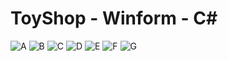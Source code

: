 # ToyShop - Winform - C#
![A](https://lh3.googleusercontent.com/pw/AJFCJaUzL8WT02YNnF45acVbaAziWhi_slNjxKQleXI-WI11DdxBERakXoQ_d2_P87isDoxyEVq-IRJKdnlxCjevLyvwcAq3qOYEA2B62OnC1KRMY-x-UZRYpy6Vqvd7dqKqkopCDT-sQFpJHNZ_w6-APVC_1AA41_RCJjQ3qcbWFSslCudDBGvkaCzPo0ASlkuoP1MIrmn7p8F9MvgTjkzyJZAZF9ewGqXMuet1I7PwJ5EMGDCDXOKXoyU6vFuoPOngcrQEv7USu-FExqRXIJCKOxMBJSNSQNFCf1ZGKnoIM4QeK1ps4ecb9QOYabW1vHp2T1Mwy-W6N8rxL64oRFCfXJIZboUXeGlDmtz6ijeK8O2QfI6TgQcgw8LctuSs7NpIeXTNeLzDWqY8LXge8wcWdl-rCFWNqlxCM_qQtBD0vWnIjtBlgsJFCs1Y2AkUX_jsoKgpz9OlqVDjEzxKiEurG3rwhURk8Lyb_mz_eMijFYo3ftv_WzIj70lBgZ1KblvBlO2cpmHjYU_ojmMbJz7NIfcLNuDggYzaQcFE190JonUDWKAr9csquwuiXQ1R5Nf5fODm7Zxp4qtYMyyys3N0z_JWldoSgS9fAvOWF9-p_p4vJBAmZ5eTE_JsuRgwcWzRRo0EtrFgzeTRUchym_IXkAIOThk3z-HX-zW2SptRoXWf6onanBYg362pB3ZaoTHfZbZLl3pyv3IWfyHfWTQdx5gXUpyGF2197ZEdYHF_7zVgeBbuqOdYe04Ew1jnBuM5v_BQphFOtDfJn8jL45l04UFqtsxm05H5y7PNuMl6SOnGT8mC8msPHNyrv09UEHuoGoUSYUSb9qnvqfdqOl2fCo5hj91gr4e0JdUz3yl4-8YZslSiAGhSEgETc3lbTtpNk922EiE75ZdjRAwzzbcKZe6RSeKhxDSxKDdj91k_Q9MrZy92dkKhThXoWfoU=w752-h857-s-no?authuser=0)
![B](https://lh3.googleusercontent.com/pw/AJFCJaUCxM_eoG9Oz_1cwoFm6qFbjUggDhoy2LOioh9TlmZVnHzINRyax_ItfN4m-HCcXeV7mVQXGB0n4bczVdhUpEfgHkxNYrWUdn92uSxiYfNFO5gitl4WgQ0bDeBMArEhKo84M9zAvKCVcw8yTW2Baqfu6QZu1YRbJjNtfpD9o5krJ5XcYYqC5kGVB357x4mt1jV1azCHxESccL40F5jvP-f-VhiBh-Qr57YKdZHbgn9ho61xMncXWlktvPO_qF7abpUEWTPeQQ_R5uiyFpbXpQaXFTuOKa16j8Xcn4KBfoegalgdm7ARHpx2ZiHrboKKeufBEpxowIDfRpYC6xvL04232omQoxzrBQhFMq64HddZ9nB33uYQc-HH6__4JOd_XXasbghUXCKZrLgKK0-l29fdrll9Cnm-ZgdBV79rNbnBylLU7hi4NbUTXQXWS2NWmXNQOAZJEsgTrU4y4sg0WlpuCknil6y30oDBm6MSoZIpAfD-Yo6_YncSPY79XjgJwEZFhEHceYQn_rWrmdkABxG0qsnzfiEeL51poxPGRgKEUuuCW_x8wLDD4emUfD_sRDKSWJty1L9CQXLU740ewyZnBuWBqI1wLACvuYLAsNTMxkwIgr6nVriWferGAnKHboUQgvJ4gkwMihX3rsazcbGFsFsQYzj7vzys4IDvcl5wAM5jAeR1P2v-fOWrFZC6Pc75eiIEwCUy2mp1IZRiUjUtk6Xkg6lgJqvgRLRrqoEsqSgmScpAyUE4jGW9dUz8Xl6U4YEAEIfBCfq6r7io1nbBDKB42WNkCub1S9hDWnwe8oCNO8QMtCJdcpAADYeQ5l-5O35Ultjh9pTODBLJ-Uxd_DnSALkPJMab-oheN0QWpbaH_zfsfXWO-erUzVcmA5pd01j5ecAPe31469nKtZtl8lHVFVVbTq5CxwSEzuXd1lgRMQ5W3PZVdt5E=w1080-h583-s-no?authuser=0)
![C](https://lh3.googleusercontent.com/pw/AJFCJaUruh3NrpN18gSFH9_0pbWImS1IHO1bLlQ1RDm79k0NUBYl9KlHtFx5Ogd2ohgyIQz9xtjRn42MFW96x_VF2H2Ew4lDwcSecmeFoTvjQt3JKEr-FEWItJDH_vgrzDZXKblXoyYWJl3_W9PuP8Ifl5Dc_mPOnQjKsNMxib6xhHP1z0GgGP4nC_Zc1X2GunWK2k3wlFQIhR_G6Sd_3Y55Q-yYNQAtskM1b3RrDT6Wu8dq8SN6EovAiuzqGd63-N5DxV6OJYuDfVQx-B2EdBrQoeq6kEminLZ411SLwdVnj5EefQQVnaqjXrDzSoIs6gWTiEWEQYmZS1bWyzIouto8vFLqYKIpn2m0khU11ajLjriTzJ1TBUcOAg1kh5dfTs_fMcu8ksiCKKM8G29Pkc4m1_mYfdlrYiEQSnGvc7ezoggYgUSeb21QFeONg-y7RerbS23xQa4Fdp_u2dNEQhSemskvA79a6F2YpXpOwhW0X-2C3wD7mgMbF5NjHXwaNoZoyWBp5ft99JrlzXT5f8Y_qnqxp9_wvXqJheV8TYd5cg_oxmHaNj_H5pY8yjtJk5_jgpd4aPH8gomuM2C5NIPG9h-Ro3cHyGrMUHT_VYUM905UZV9GzGx6D6uP5Mqy1oIFa30xYx3EdJ909jtW5JEH-FamaOBEqYpgiWTsekNQrntWcpQxRSq68B8NZMqCYM9C3MgNvmykmgGlR9PUg5g3vkg3JaSvxrhvCB0Ke-1WkqkbotdMbWyIUV3q88FzAJOpvWLtvKJli3MoBWVrDEl_R02WmhYD_FOPR87wUZBfvTFETl4gJNG3otImKvcqTOJNgj3hStGF4g3YdJFbHpJC27snfKzQ8zsGU85MdBPWPY-bRcAD4vCYYrkIaJ6gTr9x8mjZGSgsR9tdbjvpWkS1xIe3j-5_jzPvOhrQlOdWP-rdAFvekd4QUPLuW4xu=w763-h761-s-no?authuser=0)
![D](https://lh3.googleusercontent.com/pw/AJFCJaWmfQcWdMgA_5hiXbyi4zOD5tu6pX6c02NeHlD0b6RWXIFDbFtgJdsFnGtmzksUq81LvxlqCwpz4HeIInzdVu3QMsbpI117ry_7II4RAylBMyFcOxTbBl3HtPv5xwfF5YbM8UDkKnOa-ZfNafdeUr23ikZoDr-kXIIpll7g678dVvrmUBjjkk-dJeZ5jFl-2ul1w_GbtadYXlRZdiKw24xvHt52bDT1C6u0dbNe0C6kz3kH4BzYqjPX4IWta1uTLKV6zqkWfdhsD0LXhXIrHzz3IxOyI2Qe3gsxvwECEaGTLGWmx18D2HFZ41BmWhEs0yEncU-ws8jASb8n2AErTluxWjoVNElg8rI-kGVL1JWFGOCeOzx6sOh3uL0Nf8hoGBuGT63bjxOavMJR3HYBYmICHzhTT2k4PJUjxr3YchTpve69KVeBCfYwAoF878rg5mZa4jLshtj-nxCmXn1QYGlCx-aLaP9mJy2TIv9Twus2bdUuJZqXO_MQYCld0eGHgKNHKUWUd-YV3DaNUzWcUzfZ4gkghR7aYADyrtIqXO4f2CBOk31g6hnP0flKKe99Wukaqqt4BXyqM5h6ySS-rY0PZXJ6rLvOisUbGy-mTWursNYc_CE0Nxz1mLZR3gyKUrT8McjoLuF232CX51TrDosq5Iwf9geCOhUl58rnmTPLXfILkBe0ZDo-bSoKrcDmWkzjRwMYxgNNY7DK0WIlE9WjDuqc3OrxFv0W_xCqWYqMFG6ZUoplQVpfg7yKtFtnqXzatyZY76031DLVGM-_S0gsikxXtm5ivyU9L1CDPAaYD0OPzQM16PGjc4Xzj1ca9HYJHJREcqLi6psXzfIW5xTJRcUdxEp94Y60JKwMqsH42uGKwXPgw4ihFhCsIbcn5PZv4HFyuMBlbXZ0W9RhvQKd8Ky8Aw2BSpSfwY8g9s6GAHrt9SCZ7s07xXhQ=w1080-h590-s-no?authuser=0)
![E](https://lh3.googleusercontent.com/pw/AJFCJaXFQBJrwpxJ3pYCgf30qxBav_L9Wr4P8s3T4fYFYeN2YdrI0fb0tUlXcAZmG9BbGx0p8YoBo_7XpTSgN1Dxz71TWkre5OZmY9m4r7yAIY8QZsW3XydDrFCO3_BLDaX3EoqUS9NGfiwhxnyWgED6nlv_w-opqeJR222xmtFlwn_foB6pumx-UUgQDTm6o1mCPKJ2hbHLtSOLfuN4qyaaryLvmfrAKlXA9ES_f1v3rhVyK6an5SOGOtdjzFMC9FDllgIZddAu5iuMaHpmJLn93FlJr-0W0qiERY-WryMOrM6EHlaphwuyWmr5yEByappaZwRmlz2QB-bQvwkMQtXkbgFYjuCXvovayDNQYVKsEMMscR1kxSwOiy9AEIKw92BRHviNj723Ckh4zTg6E9jauhJj7wsQAtiCedDC7F7EYcdQB0MvXw65omgigbYm0tKJfxk5jqatTvXu9YV9wZlXw0DBd-Hs5-UnNZesZEm-xn7kN2FTfwaZvNQDDycox8nezzfNHFLWTnjAXMF73KDsQfJ2eUWHnxmJa8GmLhXDp4KxbsoiQtpPY6sMzwtcnSE08aKErk7naSWvqnH5tpZoKzs7PrmULrdS9jjgIctr0h5-ugfBB3uJTHWmf91k_FSruQK-IPviklmTofNrvN2OAM2vVXsqrCTsQ3lRtzpOxk_Od4sfKAtIX7AFcozf7zZ-zmWsKqC0AQX2JQQbVgor_R6z9dVdGCGe9VVu5KDJirL1ddB-C0f7pgEp41onAROY57Lr_tB88y88_ur2mdDmWsukt-gh3uxJlKAAJ2zpzaFsdyweCwi1KOlzSEp5aTJ__D-5nfKY0W3TiUjA6ijYryr6CXkCqZLU1n201OXOhl_Fjg_JnVIcIqfjEYrZ6hRTabeHXpP5ENGyh0WyqvduALFMiFUkdJiCwFF3Lfuc48_1IkPkqJf6hCvo8ZnZ=w1080-h587-s-no?authuser=0)
![F](https://lh3.googleusercontent.com/pw/AJFCJaWonpYXXRJ0Sxvy9I7yE2iWxOs_MJ5jEXxvNnwuKcJogItA-zCftmZOkL7WeNyPhgVHX4sHQlfIBSxByYrXMjGaIFeVWyLiMNjso2m9T5Sf9Dx4s76_3IDx-EJbUAFL4CXtp-JbI2RehtU_iPzbsHFZtk2tQOUY6MXnT2u6VARMu6AEsOaMmXAfFfjhxmcQvzD6CIVCEDjDhigzruTzn6tb2fVschQaJoPm_knuw2vdq2hphx-eAZGPgkz_dxduPD7EowujXfp-hV5iob0DAmj4TLaA5bKOtDpiERvi4Zrc14ems2-LKNf2nGKCqD7E1Ebok7YcH5YpR1ZP8suuqmzlR1VLU9hsna6UCLm7Z2hx0kS2GwWRoXr7_mkoEGNdxkloqoEJpLcyLUx3xz8IOXICpZhiALdrCuK1uC6Fq1zDIiKplG1k-59mejk5NOhT1S97SAzxVY3RGLQmojlIo5bsT6cu43Stam4KrhIVHJ28azjUB9W7v4oRfyFewyW-NkFPP0Ch_delvF2m_028Z804cyIEKgYDxawlQXocOvGdQwM1iCRdsFJb7AAFUCKhXt7VbPZnvlo3o3POq6oUGElw7YCDT5mMBPXF1P0VVaemTHBcWaf6L-s1exTK5wrqh3kLKhKQla14M-SbTviPyJgwT7wxcZV_HRQCTnWirovKLFTPgaRu9JAS0SfnOmY0DGGj-f5Yh0CTDkeXqM5x1WEmSq2-llrL6OgWTvR5KZ5skI9KViGhLxyP4jSCkmAojbcpZFGFl53bT8F2v5vKa6kilE5j3bSyJdMygunQX71B3c0Egh0-34UaRINBRexrIpGtjnlfDPdq95bXxlWLVF5OabinAMKUpWABt3k7cARprUgSuRsv1ReqOEKJItrOT54fY1lwStUwkeFeOv34pyqH-WLJpgR9u85zHt2XKynpVx6SM8DNdOv48H15=w1080-h582-s-no?authuser=0)
![G](https://lh3.googleusercontent.com/pw/AJFCJaU5r3edALeAle3PMSReDzeO7dsembUtFinOEutOFqc81deK2NfMladRgf8wBO_HSi-5f6w41PrTPb84SMYIkptHGfhckzFnwshMPMnau7HHtMlbisNerbMPTmXbxueXbs3U-KmSuIVYxQjZUgBfoc7ju3aDmdXK3kJINUvtyIvpxBqLDGwTl3wHVW6XyJDzbp1PV7X_jWm__9lkk23UNaJ72Zq1qln_G_hsDp0eEX7iWAqphPEhQFBlcZLwGKSWeefJ0SeYH5p1cyXBvqEFxESJ3NgBYXzXNibOoRXVJD6Ps2vWtbrkB36vMmrh6oyB7xXPfkRunJ8axYCrDWbKkNBrxT_fyiLqXhAfNAtwfG1kCo61WoVZHNUbtMecG0o0pRNYKgqChbttCu0yZeO-LD-JFcgVRrO2oKVHAXK-k6P-ce_8gQin_moHGaUnW7oAWwXk5YYCkyUatS_ge_-RXcDlTDTTN9SbeF-wzKobsFaic4L3d-i5MPNoJpP_3fKQKVZB6l1ySnQrmpfeDtinZ4mMMxOMFHC7h0xsoXCjouAON-ASIUXsWRDoJbJ5yiy4Ws8HLn6yCOBDm6-gBUYstESzOWDBvLhC1ZIBfS3gx4Tz4hYcdm5HKGrR-uSEDTk1LEEeUn-LMKOHX5emXaMLHlDWzLLccD_dkpRZHHViylwvlj-TU6yk0NrrDTrlXamcsWGIfn_1RejAgESC8NaeNkWth8QW10gOV1_2OsHPo4Kup8GPFvxryB7REN20-CRutJhNFdhcpEu26PYwbOltDoxoPMLtDjVRFcYAedQENhxmSI3UcxHQoSrtLfjWOY7m5bBadu33wN6_mv3mq5McO60nbGlBvrmntvyFUW0NjQX9hdwQPor0i7FWJnaG4GcvbQNJNlwdfyf9cBb8Q_pVwai5bsNtYksamKyI7rYfMRc2y2yTa1JGV9_ktK_7=w1080-h585-s-no?authuser=0)
